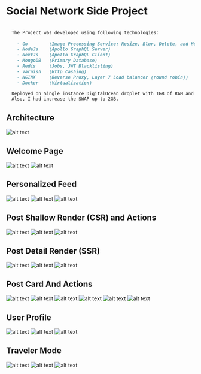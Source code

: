 
# Social Network Side Project

```md
  
  The Project was developed using following technologies:
    
    - Go        (Image Processing Service: Resize, Blur, Delete, and Host)
    - NodeJs    (Apollo GraphQL Server)
    - NextJs    (Apollo GraphQL Client)
    - MongoDB   (Primary Database)
    - Redis     (Jobs, JWT Blacklisting)
    - Varnish   (Http Cashing)
    - NGINX     (Reverse Proxy, Layer 7 Load balancer (round robin))
    - Docker    (Virtualization)

  Deployed on Single instance DigitalOcean droplet with 1GB of RAM and 25GB storage,
  Also, I had increase the SWAP up to 2GB.

```

## Architecture
![alt text](images/structure.png "Architecture")




## Welcome Page
![alt text](images/welcome_page.png "Welcome Auth")
![alt text](images/welcome_page_registration.png "Welcome Register")

## Personalized Feed
![alt text](images/feed.png "Feed")
![alt text](images/feed_01.png "Feed 2")
![alt text](images/dark_mode.png "Feed 3 Dark Mode")

## Post Shallow Render (CSR) and Actions
![alt text](images/post_shallow.png "Post Shallow")
![alt text](images/post_shallow_reply.png "Post Shallow Reply")
![alt text](images/post_shallow_replied.png "Post Shallow Replied")

## Post Detail Render (SSR)
![alt text](images/post_detail.png "Post detail")
![alt text](images/post_detail_comments.png "Post detail comments")
![alt text](images/post_detail_comments_pag.png "Post detail comments pag")

## Post Card And Actions
![alt text](images/post_card_1i.png "Post Card With one image")
![alt text](images/post_card_2i.png "Post Card With two image")
![alt text](images/post_card_3i.png "Post Card With three image")
![alt text](images/post_card_4i.png "Post Card With four image")
![alt text](images/post_card_actions_owner.png "Post Card With owner actions")
![alt text](images/post_card_actions_user.png "Post Card With user actions")


## User Profile
![alt text](images/active_user_profile.png "User Profile owner")
![alt text](images/user_profile.png "User Profile")
![alt text](images/user_profile_guest.png "User Profile Non Auth")

## Traveler Mode
![alt text](images/traveler_mode_feed.png "Traveler Mode Feed")
![alt text](images/traveler_mode_feed_selected_target.png "Traveler Mode Feed Selected Location")
![alt text](images/traveler_mode_ask_question.png "Traveler Mode Feed Ask Question About Location")

